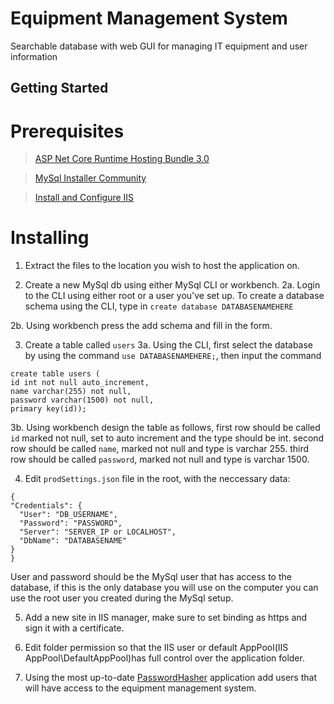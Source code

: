 # Equipment Management System

Searchable database with web GUI for managing IT equipment and user information

## Getting Started

# Prerequisites

> [ASP Net Core Runtime Hosting Bundle 3.0](https://dotnet.microsoft.com/download/dotnet-core/3.0)

> [MySql Installer Community](https://dev.mysql.com/downloads/installer/)

> [Install and Configure IIS](https://docs.microsoft.com/en-us/aspnet/core/host-and-deploy/iis/?view=aspnetcore-3.0#iis-configuration)

# Installing

1. Extract the files to the location you wish to host the application on.

2. Create a new MySql db using either MySql CLI or workbench.
    2a. Login to the CLI using either root or a user you've set up. To create a database schema using the CLI, type in `create database DATABASENAMEHERE`
  
  2b. Using workbench press the add schema and fill in the form.
  
3. Create a table called `users`
    3a. Using the CLI, first select the database by using the command `use DATABASENAMEHERE;`, then input the command
  ```
  create table users (
  id int not null auto_increment,
  name varchar(255) not null,
  password varchar(1500) not null,
  primary key(id));
  ```
  
  3b. Using workbench design the table as follows, 
  first row should be called `id` marked not null, set to auto increment and the type should be int.
  second row should be called `name`, marked not null and type is varchar 255.
  third row should be called `password`, marked not null and type is varchar 1500.

4. Edit `prodSettings.json` file in the root, with the neccessary data:
  ```
  {
  "Credentials": {
    "User": "DB_USERNAME",
    "Password": "PASSWORD",
    "Server": "SERVER_IP or LOCALHOST",
    "DbName": "DATABASENAME"
  }
}
  ```
User and password should be the MySql user that has access to the database, if this is the only database you will use on the computer you can 
use the root user you created during the MySql setup.

 5. Add a new site in IIS manager, make sure to set binding as https and sign it with a certificate.
 
 6. Edit folder permission so that the IIS user or default AppPool(IIS AppPool\DefaultAppPool)has full control over the application folder.
 
 7. Using the most up-to-date [PasswordHasher](https://github.com/UtbOvertorneaPM/PasswordHasher/releases) application add users that will have access
 to the equipment management system.


